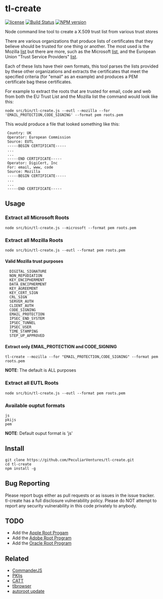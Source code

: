 # tl-create

[![license](https://img.shields.io/badge/license-MIT-green.svg?style=flat)](https://raw.githubusercontent.com/PeculiarVentures/tl-create/master/LICENSE)
[![Build Status](https://travis-ci.org/PeculiarVentures/tl-create.svg?branch=master)](https://travis-ci.org/PeculiarVentures/tl-create)
[![NPM version](https://badge.fury.io/js/tl-create.png)](http://badge.fury.io/tl-create)


Node command line tool to create a X.509 trust list from various trust stores

There are various organizations that produce lists of certificates that they believe should be trusted for one thing or another. The most used is the Mozilla [list](http://mxr.mozilla.org/mozilla/source/security/nss/lib/ckfw/builtins/certdata.txt?raw=1) but there are more, such as the Microsoft [list](http://technet.microsoft.com/en-us/library/cc751157.aspx), and the European Union "Trust Service Providers" [list](https://ec.europa.eu/digital-agenda/en/eu-trusted-lists-certification-service-providers).

Each of these lists have their own formats, this tool parses the lists provided by these other organizations and extracts the certificates that meet the specified criteria (for "email" as an example) and produces a PEM certificate bag these certificates.

For example to extract the roots that are trusted for email, code and web from both the EU Trust List and the Mozilla list the command would look like this:

```
node src/bin/tl-create.js --eutl --mozilla --for 'EMAIL_PROTECTION,CODE_SIGNING' --format pem roots.pem
```


This would produce a file that looked something like this:
```
 Country: UK
 Operator: European Commission
 Source: EUTL
 -----BEGIN CERTIFICATE-----
 ...
 ...
 -----END CERTIFICATE-----
 Operator: DigiCert, Inc
 For: email, www, code
 Source: Mozilla
 -----BEGIN CERTIFICATE-----
 ...
 ...
 -----END CERTIFICATE-----
```
## Usage
### Extract all Microsoft Roots
```
node src/bin/tl-create.js --microsoft --format pem roots.pem
```

### Extract all Mozilla Roots
```
node src/bin/tl-create.js --eutl --format pem roots.pem
```

#### Valid Mozilla trust purposes 
```
  DIGITAL_SIGNATURE
  NON_REPUDIATION
  KEY_ENCIPHERMENT
  DATA_ENCIPHERMENT
  KEY_AGREEMENT
  KEY_CERT_SIGN
  CRL_SIGN
  SERVER_AUTH
  CLIENT_AUTH
  CODE_SIGNING
  EMAIL_PROTECTION
  IPSEC_END_SYSTEM
  IPSEC_TUNNEL
  IPSEC_USER
  TIME_STAMPING
  STEP_UP_APPROVED
```

#### Extract only EMAIL_PROTECTION and CODE_SIGNING

```
tl-create --mozilla --for "EMAIL_PROTECTION,CODE_SIGNING" --format pem roots.pem
```

**NOTE**: The default is ALL purposes 

### Extract all EUTL Roots
```
node src/bin/tl-create.js --eutl --format pem roots.pem
```

### Available ouptut formats 
```
js
pkijs
pem
```

**NOTE**: Default ouput format is 'js'

## Install

```
git clone https://github.com/PeculiarVentures/tl-create.git
cd tl-create
npm install -g
``` 


## Bug Reporting
Please report bugs either as pull requests or as issues in the issue tracker. tl-create has a full disclosure vulnerability policy. Please do NOT attempt to report any security vulnerability in this code privately to anybody.

## TODO
* Add the [Apple Root Progam](http://www.apple.com/certificateauthority/ca_program.html)
* Add the [Adobe Root Program](http://trustlist.adobe.com/tl12.acrobatsecuritysettings)
* Add the [Oracle Root Program](http://www.oracle.com/technetwork/java/javase/javasecarootcertsprogram-1876540.html)

## Related
- [CommanderJS](https://github.com/tj/commander.js)
- [PKIjs](https://pkijs.org)
- [CATT](https://github.com/kirei/catt)
- [tlbrowser](http://tlbrowser.tsl.website)
- [autoroot update](https://unmitigatedrisk.com/?p=259)
